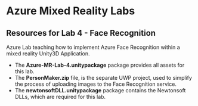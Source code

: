 # Azure Mixed Reality Labs

## Resources for Lab 4 - Face Recognition

Azure Lab teaching how to implement Azure Face Recognition within a mixed reality Unity3D Application.

- The **Azure-MR-Lab-4.unitypackage** package provides all assets for this lab.
- The **PersonMaker.zip** file, is the separate UWP project, used to simplify the process of uploading images to the Face Recognition service.
- The **newtonsoftDLL.unitypackage** package contains the Newtonsoft DLLs, which are required for this lab.